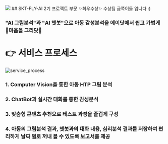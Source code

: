 <img src="https://capsule-render.vercel.app/api?type=waving&color=auto&height=200&section=header&text=내용입력&fontSize=90" />
## SKT-FLY-AI 2기 프로젝트 부문 ✨최우수상✨ 수상팀 금쪽이들 입니다 :) 


### "AI 그림분석"과 "AI 챗봇"으로 아동 감성분석을 에이닷에서 쉽고 가볍게 🎨마음을 그리닷🎨



# 👉 서비스 프로세스
![service_process](https://user-images.githubusercontent.com/68270424/229696703-8107e2c3-8608-4a45-8943-f72de572e5c1.png)

### 1. Computer Vision을 통한 아동 HTP 그림 분석
### 2. ChatBot과 실시간 대화를 통한 감성분석
### 3. 맞춤형 콘텐츠 추천으로 테스트 과정을 즐겁게 구성
### 4. 아동의 그림분석 결과, 챗봇과의 대화 내용, 심리분석 결과를 저장하여 편리하게 날짜 별로 꺼내 볼 수 있도록 보고서를 제공
